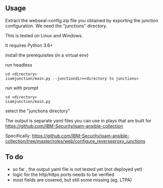 Usage
------
Extract the webseal-config.zip file you obtained by exporting the junction configuration.
We need the "junctions" directory.


This is tested on Linux and Windows.

It requires Python 3.6+

     
install the prerequisites (in a virtual env)

run headless

    cd <directory>
    isamjunction/main.py --junctiondir=<directory to junctions>
    

run with prompt
   
    cd <directory>
    isamjunction/main.py


select the "junctions directory"

The output is separate yaml files you can use in plays that are built for https://github.com/IBM-Security/isam-ansible-collection

Specifically:
 https://github.com/IBM-Security/isam-ansible-collection/tree/master/roles/web/configure_reverseproxy_junctions

To do
-------
- so far , the output yaml file is not tested yet (not deployed yet)
- logic for the http/https ports needs to be verified
- most fields are covered, but still some missing (eg. LTPA)